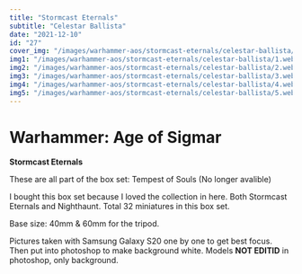 ```yaml
---
title: "Stormcast Eternals"
subtitle: "Celestar Ballista"
date: "2021-12-10"
id: "27"
cover_img: "/images/warhammer-aos/stormcast-eternals/celestar-ballista/Cover.webp"
img1: "/images/warhammer-aos/stormcast-eternals/celestar-ballista/1.webp"
img2: "/images/warhammer-aos/stormcast-eternals/celestar-ballista/2.webp"
img3: "/images/warhammer-aos/stormcast-eternals/celestar-ballista/3.webp"
img4: "/images/warhammer-aos/stormcast-eternals/celestar-ballista/4.webp"
img5: "/images/warhammer-aos/stormcast-eternals/celestar-ballista/5.webp"
---
```


# Warhammer: Age of Sigmar

**Stormcast Eternals**

These are all part of the box set: Tempest of Souls (No longer avalible)

I bought this box set because I loved the collection in here. Both Stormcast Eternals and Nighthaunt. Total 32 miniatures in this box set.

Base size: 40mm & 60mm for the tripod.

Pictures taken with Samsung Galaxy S20 one by one to get best focus. Then put into photoshop to make background white. Models **NOT EDITID** in photoshop, only background.